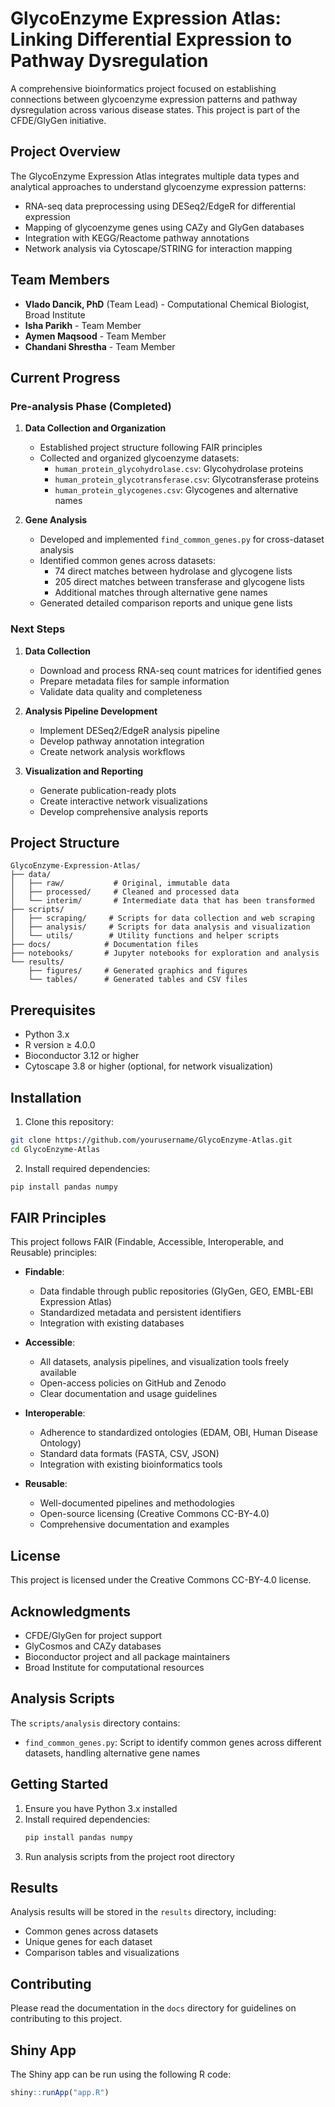 # GlycoEnzyme Expression Atlas: Linking Differential Expression to Pathway Dysregulation

A comprehensive bioinformatics project focused on establishing connections between glycoenzyme expression patterns and pathway dysregulation across various disease states. This project is part of the CFDE/GlyGen initiative.

## Project Overview

The GlycoEnzyme Expression Atlas integrates multiple data types and analytical approaches to understand glycoenzyme expression patterns:
- RNA-seq data preprocessing using DESeq2/EdgeR for differential expression
- Mapping of glycoenzyme genes using CAZy and GlyGen databases
- Integration with KEGG/Reactome pathway annotations
- Network analysis via Cytoscape/STRING for interaction mapping

## Team Members
- **Vlado Dancik, PhD** (Team Lead) - Computational Chemical Biologist, Broad Institute
- **Isha Parikh** - Team Member
- **Aymen Maqsood** - Team Member
- **Chandani Shrestha** - Team Member

## Current Progress

### Pre-analysis Phase (Completed)
1. **Data Collection and Organization**
   - Established project structure following FAIR principles
   - Collected and organized glycoenzyme datasets:
     - `human_protein_glycohydrolase.csv`: Glycohydrolase proteins
     - `human_protein_glycotransferase.csv`: Glycotransferase proteins
     - `human_protein_glycogenes.csv`: Glycogenes and alternative names

2. **Gene Analysis**
   - Developed and implemented `find_common_genes.py` for cross-dataset analysis
   - Identified common genes across datasets:
     - 74 direct matches between hydrolase and glycogene lists
     - 205 direct matches between transferase and glycogene lists
     - Additional matches through alternative gene names
   - Generated detailed comparison reports and unique gene lists

### Next Steps
1. **Data Collection**
   - Download and process RNA-seq count matrices for identified genes
   - Prepare metadata files for sample information
   - Validate data quality and completeness

2. **Analysis Pipeline Development**
   - Implement DESeq2/EdgeR analysis pipeline
   - Develop pathway annotation integration
   - Create network analysis workflows

3. **Visualization and Reporting**
   - Generate publication-ready plots
   - Create interactive network visualizations
   - Develop comprehensive analysis reports

## Project Structure

```
GlycoEnzyme-Expression-Atlas/
├── data/
│   ├── raw/           # Original, immutable data
│   ├── processed/     # Cleaned and processed data
│   └── interim/       # Intermediate data that has been transformed
├── scripts/
│   ├── scraping/     # Scripts for data collection and web scraping
│   ├── analysis/     # Scripts for data analysis and visualization
│   └── utils/        # Utility functions and helper scripts
├── docs/            # Documentation files
├── notebooks/       # Jupyter notebooks for exploration and analysis
└── results/
    ├── figures/     # Generated graphics and figures
    └── tables/      # Generated tables and CSV files
```

## Prerequisites

- Python 3.x
- R version ≥ 4.0.0
- Bioconductor 3.12 or higher
- Cytoscape 3.8 or higher (optional, for network visualization)

## Installation

1. Clone this repository:
```bash
git clone https://github.com/yourusername/GlycoEnzyme-Atlas.git
cd GlycoEnzyme-Atlas
```

2. Install required dependencies:
```bash
pip install pandas numpy
```

## FAIR Principles

This project follows FAIR (Findable, Accessible, Interoperable, and Reusable) principles:

- **Findable**: 
  - Data findable through public repositories (GlyGen, GEO, EMBL-EBI Expression Atlas)
  - Standardized metadata and persistent identifiers
  - Integration with existing databases

- **Accessible**: 
  - All datasets, analysis pipelines, and visualization tools freely available
  - Open-access policies on GitHub and Zenodo
  - Clear documentation and usage guidelines

- **Interoperable**: 
  - Adherence to standardized ontologies (EDAM, OBI, Human Disease Ontology)
  - Standard data formats (FASTA, CSV, JSON)
  - Integration with existing bioinformatics tools

- **Reusable**: 
  - Well-documented pipelines and methodologies
  - Open-source licensing (Creative Commons CC-BY-4.0)
  - Comprehensive documentation and examples

## License
This project is licensed under the Creative Commons CC-BY-4.0 license.

## Acknowledgments
- CFDE/GlyGen for project support
- GlyCosmos and CAZy databases
- Bioconductor project and all package maintainers
- Broad Institute for computational resources

## Analysis Scripts

The `scripts/analysis` directory contains:
- `find_common_genes.py`: Script to identify common genes across different datasets, handling alternative gene names

## Getting Started

1. Ensure you have Python 3.x installed
2. Install required dependencies:
   ```bash
   pip install pandas numpy
   ```
3. Run analysis scripts from the project root directory

## Results

Analysis results will be stored in the `results` directory, including:
- Common genes across datasets
- Unique genes for each dataset
- Comparison tables and visualizations

## Contributing

Please read the documentation in the `docs` directory for guidelines on contributing to this project. 

## Shiny App

The Shiny app can be run using the following R code:
```R
shiny::runApp("app.R")
``` 